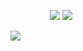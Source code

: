 ‎ ‎ ‎ ‎ ‎ ‎ ‎ ‎ ‎ ‎ ‎ ‎ ‎ ‎ ‎ ‎‎ ![](https://komarev.com/ghpvc/?username=seildirectory&label=pizzas+delivered&color=red&base=25070&abbreviated=true)
![](https://64.media.tumblr.com/a6a21ea536c792b59423e9839378a4be/ffdab70ce6f1468e-fa/s400x600/c44dfa89d3469959380f6d796a3f32e31ff1a216.gifv)


![](https://files.catbox.moe/nywbw4.jpg)
